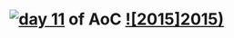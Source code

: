 # [![day 11](11)](https://adventofcode.com/2015/day/11) of AoC [![2015]2015)](https://adventofcode.com/2015)
